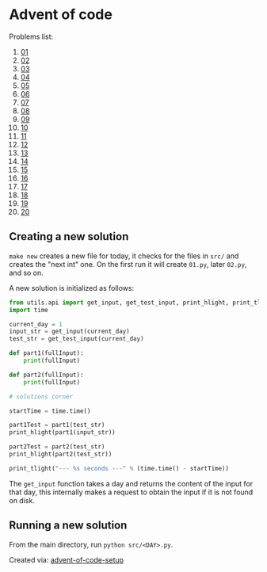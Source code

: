 # Advent of code
Problems list:
1. [01](https://github.com/nrsherr2/advent-of-code-2023-python/blob/main/src/01.py)
2. [02](https://github.com/nrsherr2/advent-of-code-2023-python/blob/main/src/02.py)
3. [03](https://github.com/nrsherr2/advent-of-code-2023-python/blob/main/src/03.py)
4. [04](https://github.com/nrsherr2/advent-of-code-2023-python/blob/main/src/04.py)
5. [05](https://github.com/nrsherr2/advent-of-code-2023-python/blob/main/src/05.py)
6. [06](https://github.com/nrsherr2/advent-of-code-2023-python/blob/main/src/06.py)
7. [07](https://github.com/nrsherr2/advent-of-code-2023-python/blob/main/src/07.py)
8. [08](https://github.com/nrsherr2/advent-of-code-2023-python/blob/main/src/08.py)
9. [09](https://github.com/nrsherr2/advent-of-code-2023-python/blob/main/src/09.py)
10. [10](https://github.com/nrsherr2/advent-of-code-2023-python/blob/main/src/10.py)
11. [11](https://github.com/nrsherr2/advent-of-code-2023-python/blob/main/src/11.py)
12. [12](https://github.com/nrsherr2/advent-of-code-2023-python/blob/main/src/12.py)
13. [13](https://github.com/nrsherr2/advent-of-code-2023-python/blob/main/src/13.py)
14. [14](https://github.com/nrsherr2/advent-of-code-2023-python/blob/main/src/14.py)
15. [15](https://github.com/nrsherr2/advent-of-code-2023-python/blob/main/src/15.py)
16. [16](https://github.com/nrsherr2/advent-of-code-2023-python/blob/main/src/16.py)
17. [17](https://github.com/nrsherr2/advent-of-code-2023-python/blob/main/src/17.py)
18. [18](https://github.com/nrsherr2/advent-of-code-2023-python/blob/main/src/18.py)
19. [19](https://github.com/nrsherr2/advent-of-code-2023-python/blob/main/src/19.py)
20. [20](https://github.com/nrsherr2/advent-of-code-2023-python/blob/main/src/20.py) 
## Creating a new solution

```make new``` creates a new file for today, it checks for the files in `src/` and creates the "next int" one. On the first run it will create `01.py`, later `02.py`, and so on.

A new solution is initialized as follows: 
```python
from utils.api import get_input, get_test_input, print_hlight, print_tlight
import time

current_day = 1
input_str = get_input(current_day)
test_str = get_test_input(current_day)

def part1(fullInput):
    print(fullInput)

def part2(fullInput):
    print(fullInput)

# solutions corner

startTime = time.time()

part1Test = part1(test_str)
print_hlight(part1(input_str))

part2Test = part2(test_str)
print_hlight(part2(test_str))

print_tlight("--- %s seconds ---" % (time.time() - startTime))

```
The `get_input` function takes a day and returns the content of the input for that day, this internally makes a request to obtain the input if it is not found on disk. 

## Running a new solution

From the main directory, run `python src/<DAY>.py`.
        

Created via: [advent-of-code-setup](https://github.com/tomfran/advent-of-code-setup)